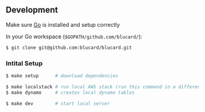 ## Development
Make sure [Go](https://ahmadawais.com/install-go-lang-on-macos-with-homebrew/) is installed and setup correctly

In your Go workspace (`$GOPATH/github.com/blucard/`):
```bash
$ git clone git@github.com:blucard/blucard.git
```

### Intital Setup
```bash
$ make setup      # download dependencies
```

```bash
$ make localstack # run local AWS stack (run this command in a different window/tab)
$ make dynamo     # creates local dynamo tables

$ make dev        # start local server
```

